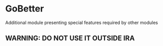 # GoBetter

Additional module presenting special features required by other modules

## WARNING: DO NOT USE IT OUTSIDE IRA
